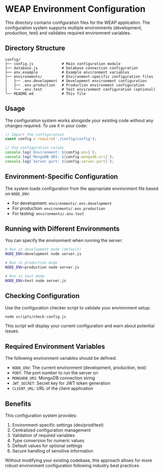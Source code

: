# WEAP Environment Configuration

This directory contains configuration files for the WEAP application. The configuration system supports multiple environments (development, production, test) and validates required environment variables.

## Directory Structure

```
config/
├── config.js             # Main configuration module
├── database.js           # Database connection configuration
├── env.example           # Example environment variables
├── environments/         # Environment-specific configuration files
│   ├── .env.development  # Development environment configuration
│   ├── .env.production   # Production environment configuration
│   └── .env.test         # Test environment configuration (optional)
└── README.md             # This file
```

## Usage

The configuration system works alongside your existing code without any changes required. To use it in your code:

```javascript
// Import the configuration
const config = require('./config/config');

// Use configuration values
console.log(`Environment: ${config.env}`);
console.log(`MongoDB URI: ${config.mongodb.uri}`);
console.log(`Server port: ${config.server.port}`);
```

## Environment-Specific Configuration

The system loads configuration from the appropriate environment file based on `NODE_ENV`:

- For development: `environments/.env.development`
- For production: `environments/.env.production`
- For testing: `environments/.env.test`

## Running with Different Environments

You can specify the environment when running the server:

```bash
# Run in development mode (default)
NODE_ENV=development node server.js

# Run in production mode
NODE_ENV=production node server.js

# Run in test mode
NODE_ENV=test node server.js
```

## Checking Configuration

Use the configuration checker script to validate your environment setup:

```bash
node scripts/check-config.js
```

This script will display your current configuration and warn about potential issues.

## Required Environment Variables

The following environment variables should be defined:

- `NODE_ENV`: The current environment (development, production, test)
- `PORT`: The port number to run the server on
- `MONGODB_URI`: MongoDB connection string
- `JWT_SECRET`: Secret key for JWT token generation
- `CLIENT_URL`: URL of the client application

## Benefits

This configuration system provides:

1. Environment-specific settings (dev/prod/test)
2. Centralized configuration management
3. Validation of required variables
4. Type conversion for numeric values
5. Default values for optional settings
6. Secure handling of sensitive information

Without modifying your existing codebase, this approach allows for more robust environment configuration following industry best practices. 